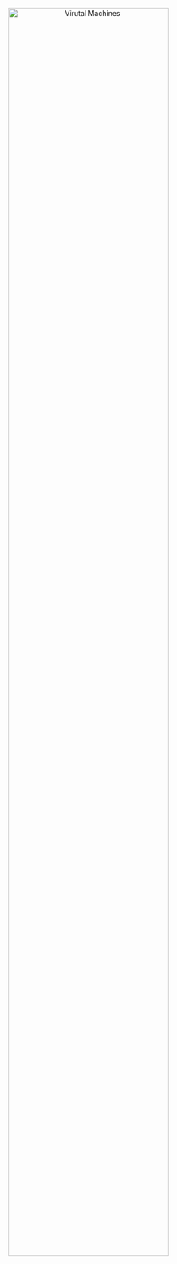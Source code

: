 <p align="center">
<img src="https://imgur.com/vSsvam6" hight="80%" width="80%" alt="Virutal Machines"/>
<br />
